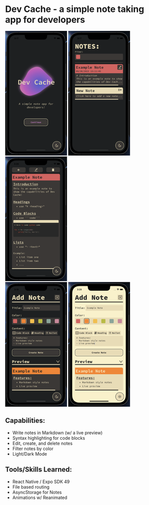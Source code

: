 # Dev Cache - a simple note taking app for developers

<div style="flex-direction: 'row'">
<img src="./pictures/home_screen.png" height="400"/>
<img src="./pictures/note_list.png" height="400"/>
<img src="./pictures/note_preview.png" height="400"/>

<div style="flex-direction: 'row'">
<img src="./pictures/add_note_dark.png" height="400"/>
<img src="./pictures/add_note_light.png" height="400"/>
<div>

## Capabilities:
- Write notes in Markdown (w/ a live preview)
- Syntax highlighting for code blocks
- Edit, create, and delete notes
- Filter notes by color
- Light/Dark Mode

## Tools/Skills Learned:
- React Native / Expo SDK 49
- File based routing
- AsyncStorage for Notes
- Animations w/ Reanimated